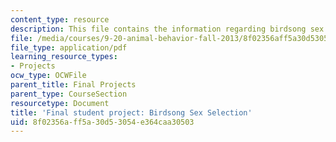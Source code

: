 ```yaml
---
content_type: resource
description: This file contains the information regarding birdsong sex selection.
file: /media/courses/9-20-animal-behavior-fall-2013/8f02356aff5a30d53054e364caa30503_MIT9_20F13_Trent_Erika.pdf
file_type: application/pdf
learning_resource_types:
- Projects
ocw_type: OCWFile
parent_title: Final Projects
parent_type: CourseSection
resourcetype: Document
title: 'Final student project: Birdsong Sex Selection'
uid: 8f02356a-ff5a-30d5-3054-e364caa30503
---
```


